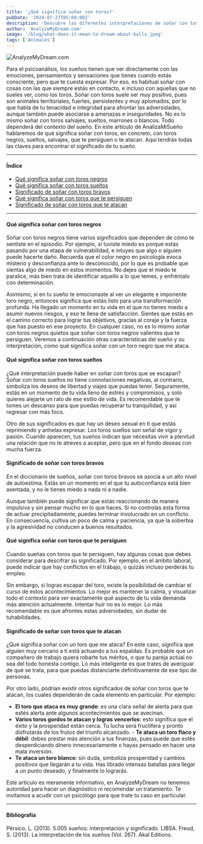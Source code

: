 ```yaml
---
title: '¿Qué significa soñar con toros?'
pubDate: '2024-07-27T05:00:00Z'
description: 'Descubre las diferentes interpretaciones de soñar con toros, desde la fuerza y ​​la tenacidad hasta las amenazas e inseguridades.'
author: 'AnalyzeMyDream.com'
image: '/blog/what-does-it-mean-to-dream-about-bulls.jpeg'
tags: ['Animales']
---
```


![AnalyzeMyDream.com](/blog/what-does-it-mean-to-dream-about-bulls.jpeg)

Para el psicoanálisis, los sueños tienen que ver directamente con las emociones, pensamientos y sensaciones que tienes cuando estás consciente, pero que te cuesta expresar. Por eso, es habitual soñar con cosas con las que siempre estás en contacto, e incluso con aquellas que no sueles ver, como los toros. Soñar con toros suele ser muy positivo, pues son animales territoriales, fuertes, persistentes y muy aplomados, por lo que habla de tu tenacidad e integridad para afrontar las adversidades, aunque también puede asociarse a amenazas e inseguridades. No es lo mismo soñar con toros salvajes, sueltos, marrones o blancos. Todo dependerá del contexto del sueño. En este artículo de AnalizaMiSueño hablaremos de qué significa soñar con toros, en concreto, con toros negros, sueltos, salvajes, que te persiguen o te atacan. Aquí tendrás todas las claves para encontrar el significado de tu sueño.

---

#### Índice

- [Qué significa soñar con toros negros](#que-significa-soñar-con-toros-negros)
- [Qué significa soñar con toros sueltos](#que-significa-soñar-con-toros-sueltos)
- [Significado de soñar con toros bravos](#significado-de-soñar-con-toros-bravos)
- [Qué significa soñar con toros que te persiguen](#que-significa-soñar-con-toros-que-te-persiguen)
- [Significado de soñar con toros que te atacan](#significado-de-soñar-con-toros-que-te-atacan)

---

#### Qué significa soñar con toros negros

Soñar con toros negros tiene varios significados que dependen de cómo te sentiste en el episodio. Por ejemplo, si tuviste miedo es porque estás pasando por una etapa de vulnerabilidad, e intuyes que algo o alguien puede hacerte daño. Recuerda que el color negro en psicología evoca misterio y desconfianza ante lo desconocido, por lo que es probable que sientas algo de miedo en estos momentos. No dejes que el miedo te paralice, más bien trata de identificar aquello a lo que temes, y enfréntalo con determinación. 

Asimismo, si en tu sueño te emocionaste al ver un elegante e imponente toro negro, entonces significa que estás listo para una transformación profunda. Ha llegado un momento en tu vida en el que no tienes miedo a asumir nuevos riesgos, y eso te llena de satisfacción. Sientes que estás en el camino correcto para lograr tus objetivos, gracias al coraje y la fuerza que has puesto en ese proyecto. En cualquier caso, no es lo mismo soñar con toros negros quietos que soñar con toros negros valientes que te persiguen. Veremos a continuación otras características del sueño y su interpretación, como qué significa soñar con un toro negro que me ataca. 

#### Qué significa soñar con toros sueltos

¿Qué interpretación puede haber en soñar con toros que se escapan? Soñar con toros sueltos no tiene connotaciones negativas, al contrario, simboliza los deseos de libertad y viajes que puedas tener. Seguramente, estás en un momento de tu vida lleno de estrés y compromisos, y solo quieres alejarte un rato de ese estilo de vida. Es recomendable que te tomes un descanso para que puedas recuperar tu tranquilidad, y así regresar con más foco.

Otro de sus significados es que hay un deseo sexual en ti que estás reprimiendo y anhelas expresar. Los toros sueltos son señal de vigor y pasión. Cuando aparecen, tus sueños indican que necesitas vivir a plenitud una relación que no te atreves a aceptar, pero que en el fondo deseas con mucha fuerza.

#### Significado de soñar con toros bravos

En el diccionario de sueños, soñar con toros bravos se asocia a un alto nivel de autoestima. Estás en un momento en el que tu autoconfianza está bien asentada, y no le tienes miedo a nada ni a nadie. 

Aunque también puede significar que estás reaccionando de manera impulsiva y sin pensar mucho en lo que haces. Si no controlas esta forma de actuar precipitadamente, puedes terminar involucrado en un conflicto. En consecuencia, cultiva un poco de calma y paciencia, ya que la soberbia y la agresividad no conducen a buenos resultados. 

#### Qué significa soñar con toros que te persiguen

Cuando sueñas con toros que te persiguen, hay algunas cosas que debes considerar para descifrar su significado. Por ejemplo, en el ámbito laboral, puede indicar que hay conflictos en el trabajo, o quizás incluso perderás tu empleo. 

Sin embargo, si logras escapar del toro, existe la posibilidad de cambiar el curso de estos acontecimientos. Lo mejor es mantener la calma, y ​​visualizar todo el contexto para ver exactamente qué aspecto de tu vida demanda más atención actualmente. Intentar huir no es lo mejor. Lo más recomendable es que afrontes estas adversidades, sin dudar de tuhabilidades.

#### Significado de soñar con toros que te atacan

¿Qué significa soñar con un toro que me ataca? En este caso, significa que alguien muy cercano a ti está actuando a tus espaldas. Es probable que un compañero de trabajo quiera robarte tus méritos, o que tu pareja actual no sea del todo honesta contigo. Lo más inteligente es que trates de averiguar de qué se trata, para que puedas distanciarte definitivamente de ese tipo de personas.

Por otro lado, podrían existir otros significados de soñar con toros que te atacan, los cuales dependerán de cada elemento en particular. Por ejemplo:

- **El toro que ataca es muy grande**: es una clara señal de alerta para que estés alerta ante algunos acontecimientos que se avecinan.
- **Varios toros gordos te atacan y logras vencerlos**: esto significa que el éxito y la prosperidad están cerca. Tu lucha será fructífera y pronto disfrutarás de los frutos del triunfo alcanzado. - **Te ataca un toro flaco y débil**: debes prestar más atención a tus finanzas, pues puede que estés desperdiciando dinero innecesariamente o hayas pensado en hacer una mala inversión.
- **Te ataca un toro blanco**: sin duda, simboliza prosperidad y cambios positivos que llegarán a tu vida. Has librado intensas batallas para llegar a un punto deseado, y finalmente lo lograrás.

Este artículo es meramente informativo, en AnalyzeMyDream no tenemos autoridad para hacer un diagnóstico ni recomendar un tratamiento. Te invitamos a acudir con un psicólogo para que trate tu caso en particular.

---

#### Bibliografía

Pérsico, L. (2013). 5.005 sueños: interpretación y significado. LIBSA. 
Freud, S. (2013). La interpretación de los sueños (Vol. 267). Akal Editions.
